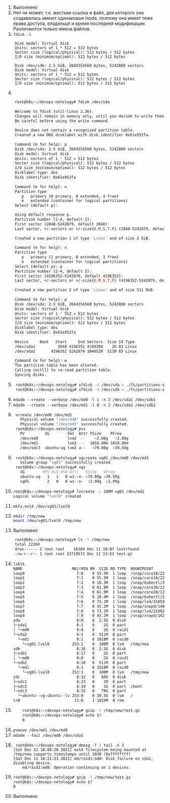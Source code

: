 1. Выполнено
2. Нет не может, т.к. жесткая ссылка и файл, для которого она создавалась имеют одинаковые inode, поэтому она имеет теже права доступа, владельцп
 и время последней модификации. Различаются только имена файлов.
3. `fdisk -l`  
```	Disk /dev/sda: 2.5 GiB, 2684354560 bytes, 5242880 sectors
	Disk model: Virtual disk    
	Units: sectors of 1 * 512 = 512 bytes
	Sector size (logical/physical): 512 bytes / 512 bytes
	I/O size (minimum/optimal): 512 bytes / 512 bytes

	Disk /dev/sdb: 2.5 GiB, 2684354560 bytes, 5242880 sectors
	Disk model: Virtual disk    
	Units: sectors of 1 * 512 = 512 bytes
	Sector size (logical/physical): 512 bytes / 512 bytes
	I/O size (minimum/optimal): 512 bytes / 512 bytes
```
4. 
```bash
	root@k8s:~/devops-netology# fdisk /dev/sda
	
	Welcome to fdisk (util-linux 2.36).
	Changes will remain in memory only, until you decide to write them.
	Be careful before using the write command.
	
	Device does not contain a recognized partition table.
	Created a new DOS disklabel with disk identifier 0x61e952fa.
	
	Command (m for help): p
	Disk /dev/sda: 2.5 GiB, 2684354560 bytes, 5242880 sectors
	Disk model: Virtual disk    
	Units: sectors of 1 * 512 = 512 bytes
	Sector size (logical/physical): 512 bytes / 512 bytes
	I/O size (minimum/optimal): 512 bytes / 512 bytes
	Disklabel type: dos
	Disk identifier: 0x61e952fa
	
	Command (m for help): n
	Partition type
	   p   primary (0 primary, 0 extended, 4 free)
	   e   extended (container for logical partitions)
	Select (default p): 

	Using default response p.
	Partition number (1-4, default 1): 
	First sector (2048-5242879, default 2048): 
	Last sector, +/-sectors or +/-size{K,M,G,T,P} (2048-5242879, default 5242879): +2G
	
	Created a new partition 1 of type 'Linux' and of size 2 GiB.
	
	Command (m for help): n
	Partition type
	   p   primary (1 primary, 0 extended, 3 free)
	   e   extended (container for logical partitions)
	Select (default p): p
	Partition number (2-4, default 2): 
	First sector (4196352-5242879, default 4196352): 
	Last sector, +/-sectors or +/-size{K,M,G,T,P} (4196352-5242879, default 5242879): 
	
	Created a new partition 2 of type 'Linux' and of size 511 MiB.
	
	Command (m for help): p
	Disk /dev/sda: 2.5 GiB, 2684354560 bytes, 5242880 sectors
	Disk model: Virtual disk    
	Units: sectors of 1 * 512 = 512 bytes
	Sector size (logical/physical): 512 bytes / 512 bytes
	I/O size (minimum/optimal): 512 bytes / 512 bytes
	Disklabel type: dos
	Disk identifier: 0x61e952fa
	
	Device     Boot   Start     End Sectors  Size Id Type
	/dev/sda1          2048 4196351 4194304    2G 83 Linux
	/dev/sda2       4196352 5242879 1046528  511M 83 Linux
	
	Command (m for help): w
	The partition table has been altered.
	Calling ioctl() to re-read partition table.
	Syncing disks.
``` 
5. ```bash
	root@k8s:~/devops-netology# sfdisk -d /dev/sda > ./fs/partitions-sda.txt
	root@k8s:~/devops-netology# sfdisk -d /dev/sdb < ./fs/partitions-sda.txt
   ```
6. `mdadm --create --verbose /dev/md0 -l 1 -n 2 /dev/sda1 /dev/sdb1`
7. `mdadm --create --verbose /dev/md1 -l 0 -n 2 /dev/sda2 /dev/sdb2`
8. ```bash
	vcreate /dev/md0 /dev/md1
	  Physical volume "/dev/md0" successfully created.
	  Physical volume "/dev/md1" successfully created.
	root@k8s:~/devops-netology# pvs
	  PV         VG        Fmt  Attr PSize    PFree   
	  /dev/md0             lvm2 ---    <2.00g   <2.00g
	  /dev/md1             lvm2 ---  1018.00m 1018.00m
	  /dev/sdc3  ubuntu-vg lvm2 a--   <79.00g  <39.50g
   ```
9. ```bash
	root@k8s:~/devops-netology# vgcreate vg01 /dev/md0 /dev/md1
	  Volume group "vg01" successfully created
	root@k8s:~/devops-netology# vgs
	  VG        #PV #LV #SN Attr   VSize   VFree  
	  ubuntu-vg   1   1   0 wz--n- <79.00g <39.50g
	  vg01        2   0   0 wz--n-  <2.99g  <2.99g
   ```
10. ```bash
	root@k8s:~/devops-netology# lvcreate -L 100M vg01 /dev/md1
	Logical volume "lvol0" created
    ```  
11. ` mkfs.ext4 /dev/vg01/lvol0 `
12. ```bash
	mkdir /tmp/new
	mount /dev/vg01/lvol0 /tmp/new
    ```
13. Выполнено  
```bash 
	root@k8s:~/devops-netology# ls -l /tmp/new
	total 22204
	drwx------ 2 root root    16384 Dec 11 18:07 lost+found
	-rw-r--r-- 1 root root 22719572 Dec 11 13:53 test.gz
```
14. ```bash
 	lsblk
	NAME                      MAJ:MIN RM  SIZE RO TYPE  MOUNTPOINT
	loop0                       7:0    0 55.5M  1 loop  /snap/core18/2253
	loop1                       7:1    0 55.5M  1 loop  /snap/core18/2246
	loop2                       7:2    0 10.3M  1 loop  /snap/kubectl/2120
	loop3                       7:3    0 61.8M  1 loop  /snap/core20/1242
	loop4                       7:4    0 61.9M  1 loop  /snap/core20/1270
	loop5                       7:5    0 10.4M  1 loop  /snap/kubectl/2177
	loop6                       7:6    0 73.1M  1 loop  /snap/lxd/21858
	loop7                       7:7    0 42.2M  1 loop  /snap/snapd/14066
	loop8                       7:8    0 73.1M  1 loop  /snap/lxd/21902
	loop9                       7:9    0 43.3M  1 loop  /snap/snapd/14295
	sda                         8:0    0  2.5G  0 disk  
	├─sda1                      8:1    0    2G  0 part  
	│ └─md0                     9:0    0    2G  0 raid1 
	└─sda2                      8:2    0  511M  0 part  
  	  └─md1                     9:1    0 1018M  0 raid0 
	    └─vg01-lvol0          253:1    0  100M  0 lvm   /tmp/new
	sdb                         8:16   0  2.5G  0 disk  
	├─sdb1                      8:17   0    2G  0 part  
	│ └─md0                     9:0    0    2G  0 raid1 
	└─sdb2                      8:18   0  511M  0 part  
  	  └─md1                     9:1    0 1018M  0 raid0 
	    └─vg01-lvol0          253:1    0  100M  0 lvm   /tmp/new
	sdc                         8:32   0   80G  0 disk  
	├─sdc1                      8:33   0    1M  0 part  
	├─sdc2                      8:34   0    1G  0 part  /boot
	└─sdc3                      8:35   0   79G  0 part  
  	  └─ubuntu--vg-ubuntu--lv 253:0    0 39.5G  0 lvm   /
	sr0                        11:0    1 1024M  0 rom   
    ```
15. ```bash
        root@k8s:~/devops-netology# gzip -t /tmp/new/test.gz
        root@k8s:~/devops-netology# echo $?
        0
    ```
16. `pvmove /dev/md1 /dev/md0`
17. `mdadm --fail /dev/md0 /dev/sda1`
18. ```
	 root@k8s:~/devops-netology# dmesg -T | tail -n 3
	[Sat Dec 11 18:08:28 2021] ext4 filesystem being mounted at /tmp/new supports timestamps until 2038 (0x7fffffff)
	[Sat Dec 11 18:21:23 2021] md/raid1:md0: Disk failure on sda1, disabling device.
        md/raid1:md0: Operation continuing on 1 devices.
    ```
19. ```bash
	root@k8s:~/devops-netology# gzip -t /tmp/new/test.gz
	root@k8s:~/devops-netology# echo $?
	0
     ```
20. Выполнено
